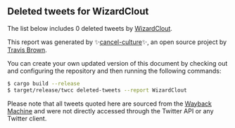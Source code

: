 ## Deleted tweets for WizardClout

The list below includes 0 deleted tweets by
[WizardClout](https://twitter.com/WizardClout).



This report was generated by ✨[cancel-culture](https://github.com/travisbrown/cancel-culture)✨,
an open source project by [Travis Brown](https://twitter.com/travisbrown).

You can create your own updated version of this document by checking out and configuring the
repository and then running the following commands:

```bash
$ cargo build --release
$ target/release/twcc deleted-tweets --report WizardClout
```

Please note that all tweets quoted here are sourced from the
[Wayback Machine](https://web.archive.org) and were not directly accessed through the Twitter API or
any Twitter client.

